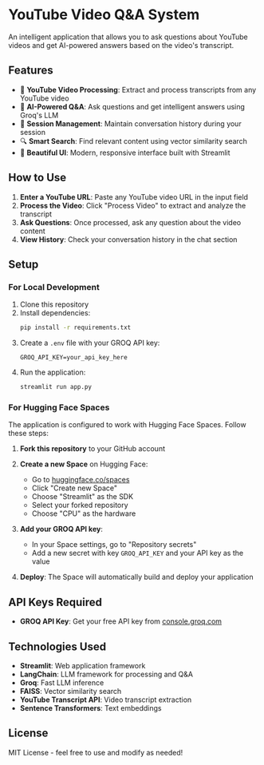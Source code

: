 # YouTube Video Q&A System

An intelligent application that allows you to ask questions about YouTube videos and get AI-powered answers based on the video's transcript.

## Features

- 🎥 **YouTube Video Processing**: Extract and process transcripts from any YouTube video
- 🤖 **AI-Powered Q&A**: Ask questions and get intelligent answers using Groq's LLM
- 💾 **Session Management**: Maintain conversation history during your session
- 🔍 **Smart Search**: Find relevant content using vector similarity search
- 📱 **Beautiful UI**: Modern, responsive interface built with Streamlit

## How to Use

1. **Enter a YouTube URL**: Paste any YouTube video URL in the input field
2. **Process the Video**: Click "Process Video" to extract and analyze the transcript
3. **Ask Questions**: Once processed, ask any question about the video content
4. **View History**: Check your conversation history in the chat section

## Setup

### For Local Development

1. Clone this repository
2. Install dependencies:
   ```bash
   pip install -r requirements.txt
   ```
3. Create a `.env` file with your GROQ API key:
   ```
   GROQ_API_KEY=your_api_key_here
   ```
4. Run the application:
   ```bash
   streamlit run app.py
   ```

### For Hugging Face Spaces

The application is configured to work with Hugging Face Spaces. Follow these steps:

1. **Fork this repository** to your GitHub account
2. **Create a new Space** on Hugging Face:
   - Go to [huggingface.co/spaces](https://huggingface.co/spaces)
   - Click "Create new Space"
   - Choose "Streamlit" as the SDK
   - Select your forked repository
   - Choose "CPU" as the hardware

3. **Add your GROQ API key**:
   - In your Space settings, go to "Repository secrets"
   - Add a new secret with key `GROQ_API_KEY` and your API key as the value

4. **Deploy**: The Space will automatically build and deploy your application

## API Keys Required

- **GROQ API Key**: Get your free API key from [console.groq.com](https://console.groq.com)

## Technologies Used

- **Streamlit**: Web application framework
- **LangChain**: LLM framework for processing and Q&A
- **Groq**: Fast LLM inference
- **FAISS**: Vector similarity search
- **YouTube Transcript API**: Video transcript extraction
- **Sentence Transformers**: Text embeddings

## License

MIT License - feel free to use and modify as needed! 
